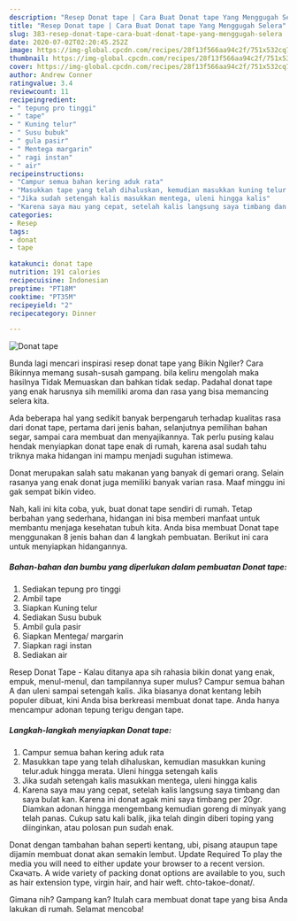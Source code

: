 ```yaml
---
description: "Resep Donat tape | Cara Buat Donat tape Yang Menggugah Selera"
title: "Resep Donat tape | Cara Buat Donat tape Yang Menggugah Selera"
slug: 383-resep-donat-tape-cara-buat-donat-tape-yang-menggugah-selera
date: 2020-07-02T02:20:45.252Z
image: https://img-global.cpcdn.com/recipes/28f13f566aa94c2f/751x532cq70/donat-tape-foto-resep-utama.jpg
thumbnail: https://img-global.cpcdn.com/recipes/28f13f566aa94c2f/751x532cq70/donat-tape-foto-resep-utama.jpg
cover: https://img-global.cpcdn.com/recipes/28f13f566aa94c2f/751x532cq70/donat-tape-foto-resep-utama.jpg
author: Andrew Conner
ratingvalue: 3.4
reviewcount: 11
recipeingredient:
- " tepung pro tinggi"
- " tape"
- " Kuning telur"
- " Susu bubuk"
- " gula pasir"
- " Mentega margarin"
- " ragi instan"
- " air"
recipeinstructions:
- "Campur semua bahan kering aduk rata"
- "Masukkan tape yang telah dihaluskan, kemudian masukkan kuning telur.aduk hingga merata. Uleni hingga setengah kalis"
- "Jika sudah setengah kalis masukkan mentega, uleni hingga kalis"
- "Karena saya mau yang cepat, setelah kalis langsung saya timbang dan saya bulat kan. Karena ini donat agak mini saya timbang per 20gr. Diamkan adonan hingga mengembang kemudian goreng di minyak yang telah panas. Cukup satu kali balik, jika telah dingin diberi toping yang diinginkan, atau polosan pun sudah enak."
categories:
- Resep
tags:
- donat
- tape

katakunci: donat tape 
nutrition: 191 calories
recipecuisine: Indonesian
preptime: "PT18M"
cooktime: "PT35M"
recipeyield: "2"
recipecategory: Dinner

---
```



![Donat tape](https://img-global.cpcdn.com/recipes/28f13f566aa94c2f/751x532cq70/donat-tape-foto-resep-utama.jpg)

Bunda lagi mencari inspirasi resep donat tape yang Bikin Ngiler? Cara Bikinnya memang susah-susah gampang. bila keliru mengolah maka hasilnya Tidak Memuaskan dan bahkan tidak sedap. Padahal donat tape yang enak harusnya sih memiliki aroma dan rasa yang bisa memancing selera kita.

Ada beberapa hal yang sedikit banyak berpengaruh terhadap kualitas rasa dari donat tape, pertama dari jenis bahan, selanjutnya pemilihan bahan segar, sampai cara membuat dan menyajikannya. Tak perlu pusing kalau hendak menyiapkan donat tape enak di rumah, karena asal sudah tahu triknya maka hidangan ini mampu menjadi suguhan istimewa.

Donat merupakan salah satu makanan yang banyak di gemari orang. Selain rasanya yang enak donat juga memiliki banyak varian rasa. Maaf minggu ini gak sempat bikin video.


Nah, kali ini kita coba, yuk, buat donat tape sendiri di rumah. Tetap berbahan yang sederhana, hidangan ini bisa memberi manfaat untuk membantu menjaga kesehatan tubuh kita. Anda bisa membuat Donat tape menggunakan 8 jenis bahan dan 4 langkah pembuatan. Berikut ini cara untuk menyiapkan hidangannya.

<!--inarticleads1-->

##### Bahan-bahan dan bumbu yang diperlukan dalam pembuatan Donat tape:

1. Sediakan  tepung pro tinggi
1. Ambil  tape
1. Siapkan  Kuning telur
1. Sediakan  Susu bubuk
1. Ambil  gula pasir
1. Siapkan  Mentega/ margarin
1. Siapkan  ragi instan
1. Sediakan  air


Resep Donat Tape - Kalau ditanya apa sih rahasia bikin donat yang enak, empuk, menul-menul, dan tampilannya super mulus? Campur semua bahan A dan uleni sampai setengah kalis. Jika biasanya donat kentang lebih populer dibuat, kini Anda bisa berkreasi membuat donat tape. Anda hanya mencampur adonan tepung terigu dengan tape. 

<!--inarticleads2-->

##### Langkah-langkah menyiapkan Donat tape:

1. Campur semua bahan kering aduk rata
1. Masukkan tape yang telah dihaluskan, kemudian masukkan kuning telur.aduk hingga merata. Uleni hingga setengah kalis
1. Jika sudah setengah kalis masukkan mentega, uleni hingga kalis
1. Karena saya mau yang cepat, setelah kalis langsung saya timbang dan saya bulat kan. Karena ini donat agak mini saya timbang per 20gr. Diamkan adonan hingga mengembang kemudian goreng di minyak yang telah panas. Cukup satu kali balik, jika telah dingin diberi toping yang diinginkan, atau polosan pun sudah enak.


Donat dengan tambahan bahan seperti kentang, ubi, pisang ataupun tape dijamin membuat donat akan semakin lembut. Update Required To play the media you will need to either update your browser to a recent version. Скачать. A wide variety of packing donat options are available to you, such as hair extension type, virgin hair, and hair weft. chto-takoe-donat/. 

Gimana nih? Gampang kan? Itulah cara membuat donat tape yang bisa Anda lakukan di rumah. Selamat mencoba!
